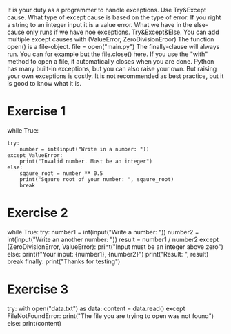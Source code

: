 It is your duty as a programmer to handle exceptions. Use Try&Except cause. What type of except cause is based on the type of error. If you right a string to an integer input it is a value error. What we have in the else-cause only runs if we have noe exceptions. Try&Except&Else. 
You can add multiple except causes with (ValueError, ZeroDivisionEroor)
The function open() is a file-object. file = open("main.py")
The finally-clause will always run. You can for example but the file.close() here.
If you use the "with" method to open a file, it automatically closes when you are done. 
Python has many built-in exceptions, but you can also raise your own. But raising your own exceptions is costly. It is not recommended as best practice, but it is good to know what it is. 

# Exercise 1
while True:

    try:
        number = int(input("Write in a number: "))
    except ValueError:
        print("Invalid number. Must be an integer")
    else:
        sqaure_root = number ** 0.5
        print("Sqaure root of your number: ", sqaure_root)
        break

# Exercise 2
while True:
    try:
        number1 = int(input("Write a number: "))
        number2 = int(input("Write an another number: "))
        result = number1 / number2
    except (ZeroDivisionError, ValueError):
        print("Input must be an integer above zero")
    else:
        print(f"Your input: {number1}, {number2}")
        print("Result: ", result)
        break
    finally:
        print("Thanks for testing")

# Exercise 3
try:
    with open("data.txt") as data:
        content = data.read()
except FileNotFoundError:
    print("The file you are trying to open was not found")
else:
    print(content)    
